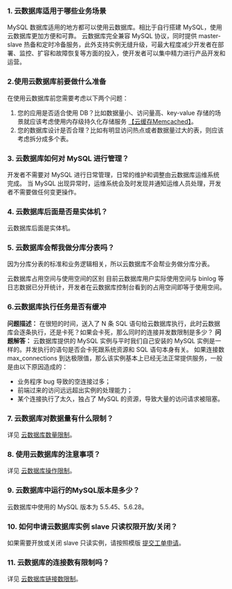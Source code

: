 ### 1. 云数据库适用于哪些业务场景
MySQL 数据库适用的地方都可以使用云数据库。相比于自行搭建 MySQL，使用云数据库更加方便和可靠。
云数据库完全兼容 MySQL 协议，同时提供 master-slave 热备和定时冷备服务，此外支持实例无缝升级，可最大程度减少开发者在部署、监控、扩容和故障恢复等方面的投入，使开发者可以集中精力进行产品开发和运营。

### 2.使用云数据库前要做什么准备
在使用云数据库前您需要考虑以下两个问题：
1. 您的应用是否适合使用 DB？比如数据量小、访问量高、key-value 存储的场景就应该考虑使用内存级持久化存储服务 [【云缓存Memcached】](/product/cmem)。
2. 您的数据库设计是否合理？比如有明显访问热点或者数据量过大的表，则应该考虑拆分成多个表。 

### 3. 云数据库如何对 MySQL 进行管理？
开发者不需要对 MySQL 进行日常管理，日常的维护和调整由云数据库运维系统完成。
当 MySQL 出现异常时，运维系统会及时发现并通知运维人员处理，开发者不需要做任何变更操作。

### 4.  云数据库后面是否是实体机？
云数据库后面是实体机。

### 5. 云数据库会帮我做分库分表吗？
因为分库分表的标准和业务逻辑相关，所以云数据库不会帮业务做分库分表。

云数据库占用空间与使用空间的区别
目前云数据库用户实际使用空间与 binlog 等日志数据已分开统计，开发者在云数据库控制台看到的占用空间即等于使用空间。

### 6.云数据库执行任务是否有缓冲
**问题描述：**
在很短的时间，送入了 N 条 SQL 语句给云数据库执行，此时云数据库会逐条执行，还是卡死？如果会卡死，那么同时的连接并发数限制是多少？
**问题解答：**
云数据库提供的 MySQL 实例与平时我们自己安装的 MySQL 实例是一样的。并发执行的语句是否会卡死跟系统资源和 SQL 语句本身有关。
如果连接数 max_connections 到达极限值，那么该实例基本上已经无法正常提供服务，一般是由以下原因造成的：
- 业务程序 bug 导致的空连接过多；
- 前端过来的访问远远超出实例的处理能力；
- 某个连接执行了太久，独占了 MySQL 的资源，导致大量的访问请求被阻塞。

### 7. 云数据库对数据量有什么限制？
详见 <a href="/document/product/236/7259#1-.E6.95.B0.E6.8D.AE.E9.87.8F.E9.99.90.E5.88.B61" target="_blank">云数据库数量限制</a>。

### 8. 使用云数据库的注意事项？
详见 <a href="/document/product/236/7259#7-.E6.93.8D.E4.BD.9C.E9.99.90.E5.88.B67" target="_blank">云数据库操作限制</a>。

### 9. 云数据库中运行的MySQL版本是多少？
云数据库中使用的 MySQL 版本为 5.5.45、5.6.28。

### 10. 如何申请云数据库实例 slave 只读权限开放/关闭？
如果需要开放或关闭 slave 只读实例，请按照模版 [提交工单申请](http://console.tcecqpoc.fsphere.cn/workorder/category)。

### 11. 云数据库的连接数有限制吗？
详见 <a href="/document/product/236/7259#2-.E8.BF.9E.E6.8E.A5.E6.95.B0.E9.99.90.E5.88.B62" target="_blank">云数据库链接数限制</a>。
